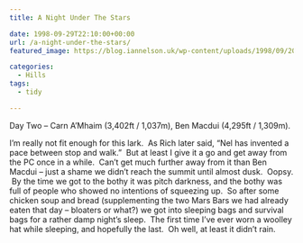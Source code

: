 ```yaml
---
title: A Night Under The Stars

date: 1998-09-29T22:10:00+00:00
url: /a-night-under-the-stars/
featured_image: https://blog.iannelson.uk/wp-content/uploads/1998/09/2013_03_04_22_22_53-1.jpg

categories:
  - Hills
tags:
  - tidy

---
```

Day Two &#8211; Carn A’Mhaim (3,402ft / 1,037m), Ben Macdui (4,295ft / 1,309m).

I’m really not fit enough for this lark.  As Rich later said, &#8220;Nel has invented a pace between stop and walk.&#8221;  But at least I give it a go and get away from the PC once in a while.  Can’t get much further away from it than Ben Macdui &#8211; just a shame we didn’t reach the summit until almost dusk.  Oopsy.  By the time we got to the bothy it was pitch darkness, and the bothy was full of people who showed no intentions of squeezing up.  So after some chicken soup and bread (supplementing the two Mars Bars we had already eaten that day &#8211; bloaters or what?) we got into sleeping bags and survival bags for a rather damp night’s sleep.  The first time I’ve ever worn a woolley hat while sleeping, and hopefully the last.  Oh well, at least it didn’t rain.<figure class="kg-card kg-image-card">

<img decoding="async" src="https://blog.iannelson.uk/wp-content/uploads/2023/08/2013_03_04_22_22_53.jpg" class="kg-image" alt loading="lazy" /> </figure> <figure class="kg-card kg-image-card"><img decoding="async" src="https://blog.iannelson.uk/wp-content/uploads/2023/08/2013_03_04_22_22_56.jpg" class="kg-image" alt loading="lazy" /></figure> <figure class="kg-card kg-image-card"><img decoding="async" src="https://blog.iannelson.uk/wp-content/uploads/2023/08/2013_03_04_22_22_58.jpg" class="kg-image" alt loading="lazy" /></figure> <figure class="kg-card kg-image-card"><img decoding="async" src="https://blog.iannelson.uk/wp-content/uploads/2023/08/2013_03_04_22_23_00.jpg" class="kg-image" alt loading="lazy" /></figure>
